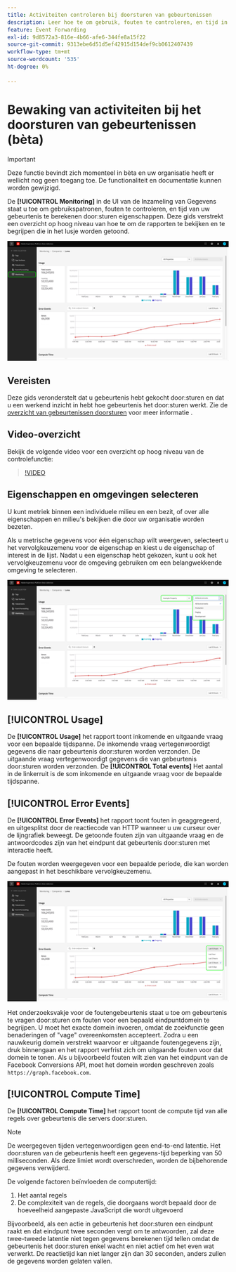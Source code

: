 ```yaml
---
title: Activiteiten controleren bij doorsturen van gebeurtenissen
description: Leer hoe te om gebruik, fouten te controleren, en tijd in uw gebeurtenis gegevens te verwerken door:sturen eigenschappen.
feature: Event Forwarding
exl-id: 9d8572a3-816e-4b66-afe6-344fe8a15f22
source-git-commit: 9313ebe6d51d5ef42915d154def9cb0612407439
workflow-type: tm+mt
source-wordcount: '535'
ht-degree: 0%

---
```


# Bewaking van activiteiten bij het doorsturen van gebeurtenissen (bèta)

>[!IMPORTANT]
>
>Deze functie bevindt zich momenteel in bèta en uw organisatie heeft er wellicht nog geen toegang toe. De functionaliteit en documentatie kunnen worden gewijzigd.

De **[!UICONTROL Monitoring]** in de UI van de Inzameling van Gegevens staat u toe om gebruikspatronen, fouten te controleren, en tijd van uw gebeurtenis te berekenen door:sturen eigenschappen. Deze gids verstrekt een overzicht op hoog niveau van hoe te om de rapporten te bekijken en te begrijpen die in het lusje worden getoond.

![Afbeelding met het tabblad Controle in de gebruikersinterface voor gegevensverzameling](../../images/ui/event-forwarding/monitoring/monitoring-tab.png)

## Vereisten

Deze gids veronderstelt dat u gebeurtenis hebt gekocht door:sturen en dat u een werkend inzicht in hebt hoe gebeurtenis het door:sturen werkt. Zie de [overzicht van gebeurtenissen doorsturen](./overview.md) voor meer informatie .

## Video-overzicht

Bekijk de volgende video voor een overzicht op hoog niveau van de controlefunctie:

>[!VIDEO](https://video.tv.adobe.com/v/343999?quality=12&learn=on)

## Eigenschappen en omgevingen selecteren

U kunt metriek binnen een individuele milieu en een bezit, of over alle eigenschappen en milieu&#39;s bekijken die door uw organisatie worden bezeten.

Als u metrische gegevens voor één eigenschap wilt weergeven, selecteert u het vervolgkeuzemenu voor de eigenschap en kiest u de eigenschap of interest in de lijst. Nadat u een eigenschap hebt gekozen, kunt u ook het vervolgkeuzemenu voor de omgeving gebruiken om een belangwekkende omgeving te selecteren.

![Afbeelding met de dropdown-menu&#39;s van de eigenschapomgeving in de gebruikersinterface](../../images/ui/event-forwarding/monitoring/property-environment.png)

## [!UICONTROL Usage]

De **[!UICONTROL Usage]** het rapport toont inkomende en uitgaande vraag voor een bepaalde tijdspanne. De inkomende vraag vertegenwoordigt gegevens die naar gebeurtenis door:sturen worden verzonden. De uitgaande vraag vertegenwoordigt gegevens die van gebeurtenis door:sturen worden verzonden. De **[!UICONTROL Total events]** Het aantal in de linkerruit is de som inkomende en uitgaande vraag voor de bepaalde tijdspanne.

## [!UICONTROL Error Events]

De **[!UICONTROL Error Events]** het rapport toont fouten in geaggregeerd, en uitgesplitst door de reactiecode van HTTP wanneer u uw curseur over de lijngrafiek beweegt. De getoonde fouten zijn van uitgaande vraag en de antwoordcodes zijn van het eindpunt dat gebeurtenis door:sturen met interactie heeft.

De fouten worden weergegeven voor een bepaalde periode, die kan worden aangepast in het beschikbare vervolgkeuzemenu.

![Afbeelding die het vervolgkeuzemenu van de tijdsperiode voor het rapport Foutgebeurtenissen weergeeft](../../images/ui/event-forwarding/monitoring/error-time.png)

Het onderzoeksvakje voor de foutengebeurtenis staat u toe om gebeurtenis te vragen door:sturen om fouten voor een bepaald eindpuntdomein te begrijpen. U moet het exacte domein invoeren, omdat de zoekfunctie geen benaderingen of &quot;vage&quot; overeenkomsten accepteert. Zodra u een nauwkeurig domein verstrekt waarvoor er uitgaande foutengegevens zijn, druk binnengaan en het rapport verfrist zich om uitgaande fouten voor dat domein te tonen. Als u bijvoorbeeld fouten wilt zien van het eindpunt van de Facebook Conversions API, moet het domein worden geschreven zoals `https://graph.facebook.com`.

## [!UICONTROL Compute Time]

De **[!UICONTROL Compute Time]** het rapport toont de compute tijd van alle regels over gebeurtenis die servers door:sturen.

>[!NOTE]
>
>De weergegeven tijden vertegenwoordigen geen end-to-end latentie. Het door:sturen van de gebeurtenis heeft een gegevens-tijd beperking van 50 milliseconden. Als deze limiet wordt overschreden, worden de bijbehorende gegevens verwijderd.

De volgende factoren beïnvloeden de computertijd:

1. Het aantal regels
2. De complexiteit van de regels, die doorgaans wordt bepaald door de hoeveelheid aangepaste JavaScript die wordt uitgevoerd

Bijvoorbeeld, als een actie in gebeurtenis het door:sturen een eindpunt raakt en dat eindpunt twee seconden vergt om te antwoorden, zal deze twee-tweede latentie niet tegen gegevens berekenen tijd tellen omdat de gebeurtenis het door:sturen enkel wacht en niet actief om het even wat verwerkt. De reactietijd kan niet langer zijn dan 30 seconden, anders zullen de gegevens worden gelaten vallen.
